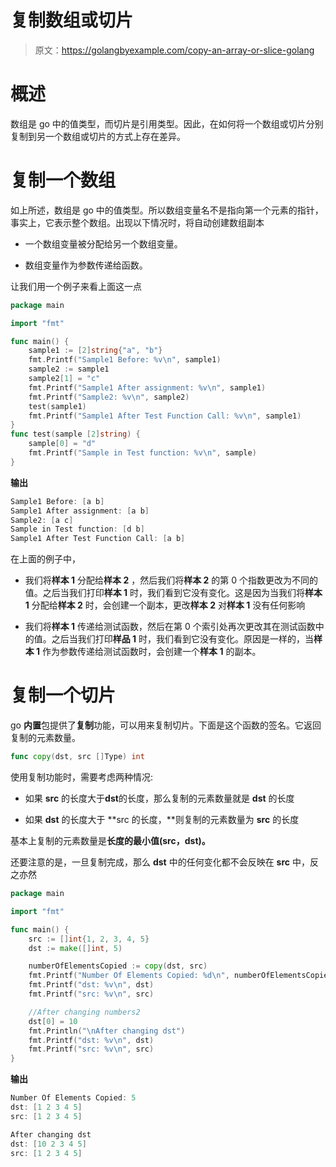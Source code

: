# 复制数组或切片

> 原文：<https://golangbyexample.com/copy-an-array-or-slice-golang>

# **概述**

数组是 go 中的值类型，而切片是引用类型。因此，在如何将一个数组或切片分别复制到另一个数组或切片的方式上存在差异。

# **复制一个数组**

如上所述，数组是 go 中的值类型。所以数组变量名不是指向第一个元素的指针，事实上，它表示整个数组。出现以下情况时，将自动创建数组副本

*   一个数组变量被分配给另一个数组变量。

*   数组变量作为参数传递给函数。

让我们用一个例子来看上面这一点

```go
package main

import "fmt"

func main() {
	sample1 := [2]string{"a", "b"}
	fmt.Printf("Sample1 Before: %v\n", sample1)
	sample2 := sample1
	sample2[1] = "c"
	fmt.Printf("Sample1 After assignment: %v\n", sample1)
	fmt.Printf("Sample2: %v\n", sample2)
	test(sample1)
	fmt.Printf("Sample1 After Test Function Call: %v\n", sample1)
}
func test(sample [2]string) {
	sample[0] = "d"
	fmt.Printf("Sample in Test function: %v\n", sample)
}
```

**输出**

```go
Sample1 Before: [a b]
Sample1 After assignment: [a b]
Sample2: [a c]
Sample in Test function: [d b]
Sample1 After Test Function Call: [a b]
```

在上面的例子中，

*   我们将**样本 1** 分配给**样本 2** ，然后我们将**样本 2** 的第 0 个指数更改为不同的值。之后当我们打印**样本 1** 时，我们看到它没有变化。这是因为当我们将**样本 1** 分配给**样本 2** 时，会创建一个副本，更改**样本 2** 对**样本 1** 没有任何影响

*   我们将**样本 1** 传递给测试函数，然后在第 0 个索引处再次更改其在测试函数中的值。之后当我们打印**样品 1** 时，我们看到它没有变化。原因是一样的，当**样本 1** 作为参数传递给测试函数时，会创建一个**样本 1** 的副本。

# **复制一个切片**

go **内置**包提供了**复制**功能，可以用来复制切片。下面是这个函数的签名。它返回复制的元素数量。

```go
func copy(dst, src []Type) int
```

使用复制功能时，需要考虑两种情况:

*   如果 **src** 的长度大于**dst**的长度，那么复制的元素数量就是 **dst** 的长度

*   如果 **dst** 的长度大于 **src 的长度，**则复制的元素数量为 **src** 的长度

基本上复制的元素数量是**长度的最小值(src，dst)。**

还要注意的是，一旦复制完成，那么 **dst** 中的任何变化都不会反映在 **src** 中，反之亦然

```go
package main

import "fmt"

func main() {
    src := []int{1, 2, 3, 4, 5}
    dst := make([]int, 5)

    numberOfElementsCopied := copy(dst, src)
    fmt.Printf("Number Of Elements Copied: %d\n", numberOfElementsCopied)
    fmt.Printf("dst: %v\n", dst)
    fmt.Printf("src: %v\n", src)

    //After changing numbers2
    dst[0] = 10
    fmt.Println("\nAfter changing dst")
    fmt.Printf("dst: %v\n", dst)
    fmt.Printf("src: %v\n", src)
}
```

**输出**

```go
Number Of Elements Copied: 5
dst: [1 2 3 4 5]
src: [1 2 3 4 5]

After changing dst
dst: [10 2 3 4 5]
src: [1 2 3 4 5]
```